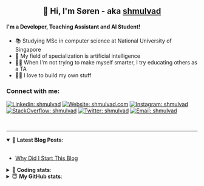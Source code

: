 <h2 align="center">
	👋 Hi, I'm Søren - aka <a href="https://shmulvad.com">shmulvad</a>
</h2>

#### I'm a Developer, Teaching Assistant and AI Student!
- 📚 Studying MSc in computer science at National University of Singapore
- 🧠 My field of specialization is artificial intelligence
- 👨‍🏫 When I'm not trying to make myself smarter, I try educating others as a TA
- 👨‍💻 I love to build my own stuff

### Connect with me:

[![Linkedin: shmulvad](https://img.shields.io/badge/shmulvad-blue?style=flat&logo=Linkedin&logoColor=white)][linkedin]
[![Website: shmulvad.com](https://img.shields.io/badge/shmulvad.com-47CCCC?&style=flat&logo=Google-Chrome&logoColor=white)][website]
[![Instagram: shmulvad](https://img.shields.io/badge/-@shmulvad-purple?style=flat&logo=Instagram&logoColor=white)][instagram]
[![StackOverflow: shmulvad](https://img.shields.io/badge/shmulvad-FE7A16?style=flat&logo=stack-overflow&logoColor=white)][stackOverflow]
[![Twitter: shmulvad](https://img.shields.io/badge/@shmulvad-1ca0f1?style=flat&logo=twitter&logoColor=white)][twitter]
[![Email: shmulvad](https://img.shields.io/badge/shmulvad-D14836?style=flat&logo=gmail&logoColor=white)][mail]

<br />

---

<details open>
 <summary>📕 <b>Latest Blog Posts</b>: </summary>

<br>

<!-- BLOG-POST-LIST:START -->
- [Why Did I Start This Blog](https://shmulvad.com/blog/why-did-start-this-blog)
<!-- BLOG-POST-LIST:END -->

</details>

<!-- --- -->

<details>
 <summary>🤖 <b>Coding stats</b>: </summary>

<br>

<!--START_SECTION:waka-->
**I'm a Night 🦉** 

```text
🌞 Morning    71 commits     ██░░░░░░░░░░░░░░░░░░░░░░░   8.34% 
🌆 Daytime    307 commits    █████████░░░░░░░░░░░░░░░░   36.08% 
🌃 Evening    297 commits    ████████░░░░░░░░░░░░░░░░░   34.9% 
🌙 Night      176 commits    █████░░░░░░░░░░░░░░░░░░░░   20.68%

```


📊 **This Week I Spent My Time On** 

```text
💬 Programming Languages: 
Python                   5 hrs 21 mins       ██████████████░░░░░░░░░░░   58.67% 
Other                    1 hr 41 mins        ████░░░░░░░░░░░░░░░░░░░░░   18.51% 
Text                     51 mins             ██░░░░░░░░░░░░░░░░░░░░░░░   9.5% 
SQL                      50 mins             ██░░░░░░░░░░░░░░░░░░░░░░░   9.16% 
JavaScript               7 mins              ░░░░░░░░░░░░░░░░░░░░░░░░░   1.41%

🔥 Editors: 
VS Code                  5 hrs 55 mins       ████████████████░░░░░░░░░   64.98% 
Sublime Text             1 hr 45 mins        ████░░░░░░░░░░░░░░░░░░░░░   19.19% 
Zsh                      1 hr 26 mins        ████░░░░░░░░░░░░░░░░░░░░░   15.83%

🐱‍💻 Projects: 
court-cases-scraper      7 hrs 1 min         ███████████████████░░░░░░   77.07% 
Unknown Project          54 mins             ██░░░░░░░░░░░░░░░░░░░░░░░   9.98% 
faktanet-scraper         30 mins             █░░░░░░░░░░░░░░░░░░░░░░░░   5.5% 
Terminal                 20 mins             █░░░░░░░░░░░░░░░░░░░░░░░░   3.75% 
beobot                   7 mins              ░░░░░░░░░░░░░░░░░░░░░░░░░   1.41%

```


 Last Updated on 07/07/2021
<!--END_SECTION:waka-->

</details>

<!-- --- -->

<details>
 <summary>😇 <b>My GitHub stats</b>: </summary>

<br>

<img align="left" alt="shmulvad's Github Stats" src="https://github-readme-stats.vercel.app/api?username=shmulvad&show_icons=true&hide_border=true" />

</details>



[website]: https://shmulvad.com
[twitter]: https://twitter.com/shmulvad
[linkedin]: https://linkedin.com/in/shmulvad
[instagram]: https://instagram.com/shmulvad
[stackOverflow]: https://stackoverflow.com/users/9248793/shmulvad
[mail]: mailto:shmulvad@gmail.com
[github]: https://github.com/shmulvad
